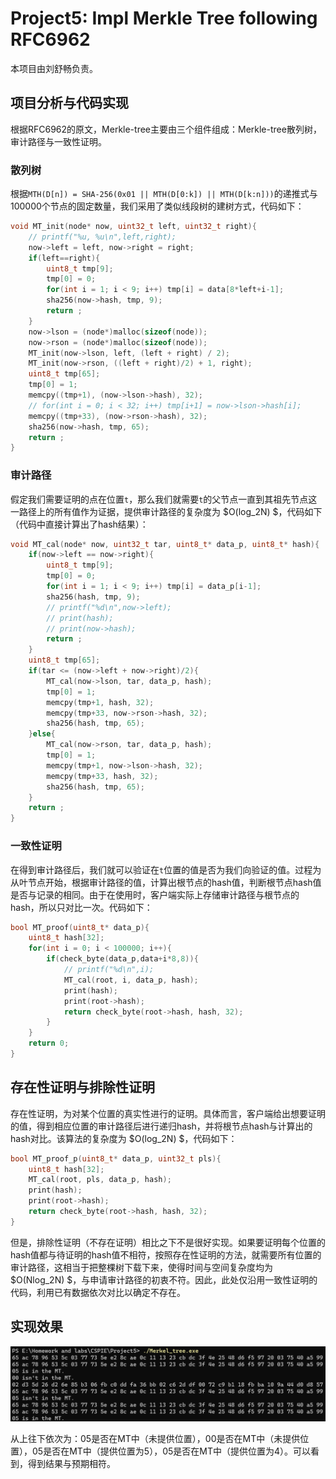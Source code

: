 # Project5: Impl Merkle Tree following RFC6962

本项目由刘舒畅负责。

## 项目分析与代码实现

根据RFC6962的原文，Merkle-tree主要由三个组件组成：Merkle-tree散列树，审计路径与一致性证明。

### 散列树

根据`MTH(D[n]) = SHA-256(0x01 || MTH(D[0:k]) || MTH(D[k:n]))`的递推式与100000个节点的固定数量，我们采用了类似线段树的建树方式，代码如下：

```C++
void MT_init(node* now, uint32_t left, uint32_t right){
    // printf("%u, %u\n",left,right);
    now->left = left, now->right = right;
    if(left==right){
        uint8_t tmp[9];
        tmp[0] = 0;
        for(int i = 1; i < 9; i++) tmp[i] = data[8*left+i-1];
        sha256(now->hash, tmp, 9);
        return ;
    }
    now->lson = (node*)malloc(sizeof(node));
    now->rson = (node*)malloc(sizeof(node));
    MT_init(now->lson, left, (left + right) / 2);
    MT_init(now->rson, ((left + right)/2) + 1, right);
    uint8_t tmp[65];
    tmp[0] = 1;
    memcpy((tmp+1), (now->lson->hash), 32);
    // for(int i = 0; i < 32; i++) tmp[i+1] = now->lson->hash[i];
    memcpy((tmp+33), (now->rson->hash), 32);
    sha256(now->hash, tmp, 65);
    return ;
}
```

### 审计路径

假定我们需要证明的点在位置`t`，那么我们就需要`t`的父节点一直到其祖先节点这一路径上的所有值作为证据，提供审计路径的复杂度为 $O(log_2N) $，代码如下（代码中直接计算出了hash结果）：

```C++
void MT_cal(node* now, uint32_t tar, uint8_t* data_p, uint8_t* hash){
    if(now->left == now->right){
        uint8_t tmp[9];
        tmp[0] = 0;
        for(int i = 1; i < 9; i++) tmp[i] = data_p[i-1];
        sha256(hash, tmp, 9);
        // printf("%d\n",now->left);
        // print(hash);
        // print(now->hash);
        return ;
    }
    uint8_t tmp[65];
    if(tar <= (now->left + now->right)/2){
        MT_cal(now->lson, tar, data_p, hash);
        tmp[0] = 1;
        memcpy(tmp+1, hash, 32);
        memcpy(tmp+33, now->rson->hash, 32);
        sha256(hash, tmp, 65);
    }else{ 
        MT_cal(now->rson, tar, data_p, hash);
        tmp[0] = 1;
        memcpy(tmp+1, now->lson->hash, 32);
        memcpy(tmp+33, hash, 32);
        sha256(hash, tmp, 65);
    }
    return ;
}
```

### 一致性证明

在得到审计路径后，我们就可以验证在`t`位置的值是否为我们向验证的值。过程为从叶节点开始，根据审计路径的值，计算出根节点的hash值，判断根节点hash值是否与记录的相同。由于在使用时，客户端实际上存储审计路径与根节点的hash，所以只对比一次。代码如下：

```C++
bool MT_proof(uint8_t* data_p){
    uint8_t hash[32];
    for(int i = 0; i < 100000; i++){
        if(check_byte(data_p,data+i*8,8)){
            // printf("%d\n",i);
            MT_cal(root, i, data_p, hash);
            print(hash);
            print(root->hash);
            return check_byte(root->hash, hash, 32);
        }
    }
    return 0;
}
```

## 存在性证明与排除性证明

存在性证明，为对某个位置的真实性进行的证明。具体而言，客户端给出想要证明的值，得到相应位置的审计路径后进行递归hash，并将根节点hash与计算出的hash对比。该算法的复杂度为 $O(log_2N) $，代码如下：

```C++
bool MT_proof_p(uint8_t* data_p, uint32_t pls){
    uint8_t hash[32];
    MT_cal(root, pls, data_p, hash);
    print(hash);
    print(root->hash);
    return check_byte(root->hash, hash, 32);
}
```

但是，排除性证明（不存在证明）相比之下不是很好实现。如果要证明每个位置的hash值都与待证明的hash值不相符，按照存在性证明的方法，就需要所有位置的审计路径，这相当于把整棵树下载下来，使得时间与空间复杂度均为 $O(Nlog_2N) $，与申请审计路径的初衷不符。因此，此处仅沿用一致性证明的代码，利用已有数据依次对比以确定不存在。

## 实现效果

![output](assets/output.png)

从上往下依次为：05是否在MT中（未提供位置），00是否在MT中（未提供位置），05是否在MT中（提供位置为5），05是否在MT中（提供位置为4）。可以看到，得到结果与预期相符。
